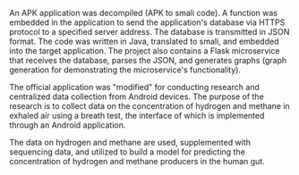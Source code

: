 An APK application was decompiled (APK to smali code). 
A function was embedded in the application to send the application's database via HTTPS protocol to a specified server address. 
The database is transmitted in JSON format. 
The code was written in Java, translated to smali, and embedded into the target application. 
The project also contains a Flask microservice that receives the database, parses the JSON, and generates graphs (graph generation for demonstrating the microservice's functionality). 

The official application was "modified" for conducting research and centralized data collection from Android devices. 
The purpose of the research is to collect data on the concentration of hydrogen and methane in exhaled air using a breath test, the interface of which is implemented through an Android application.

The data on hydrogen and methane are used, supplemented with sequencing data, and utilized to build a model for predicting the concentration of hydrogen and methane producers in the human gut.
